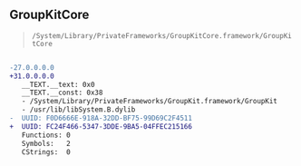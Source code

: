 ## GroupKitCore

> `/System/Library/PrivateFrameworks/GroupKitCore.framework/GroupKitCore`

```diff

-27.0.0.0.0
+31.0.0.0.0
   __TEXT.__text: 0x0
   __TEXT.__const: 0x38
   - /System/Library/PrivateFrameworks/GroupKit.framework/GroupKit
   - /usr/lib/libSystem.B.dylib
-  UUID: F0D6666E-918A-32DD-BF75-99D69C2F4511
+  UUID: FC24F466-5347-3DDE-9BA5-04FFEC215166
   Functions: 0
   Symbols:   2
   CStrings:  0

```
